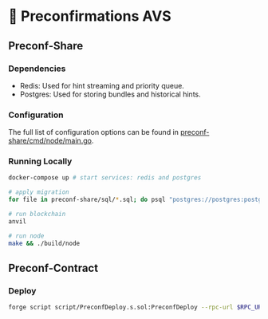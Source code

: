 # 🔌 Preconfirmations AVS 


## Preconf-Share

### Dependencies

- Redis: Used for hint streaming and priority queue.
- Postgres: Used for storing bundles and historical hints.

### Configuration

The full list of configuration options can be found in [preconf-share/cmd/node/main.go](preconf-share/cmd/node/main.go).

### Running Locally

```bash
docker-compose up # start services: redis and postgres

# apply migration
for file in preconf-share/sql/*.sql; do psql "postgres://postgres:postgres@localhost:5432/postgres?sslmode=disable" -f $file; done

# run blockchain
anvil

# run node
make && ./build/node
```

## Preconf-Contract

### Deploy

```bash
forge script script/PreconfDeploy.s.sol:PreconfDeploy --rpc-url $RPC_URL --broadcast -vvvv
```